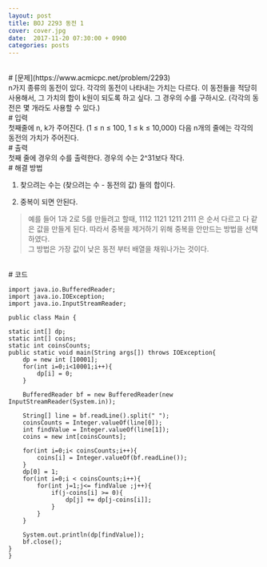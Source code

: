 ```yaml
---
layout: post
title: BOJ 2293 동전 1
cover: cover.jpg
date:  2017-11-20 07:30:00 + 0900
categories: posts
---
```

<br>
# [문제](https://www.acmicpc.net/problem/2293)
<br>
n가지 종류의 동전이 있다. 각각의 동전이 나타내는 가치는 다르다. 이 동전들을 적당히 사용해서, 그 가치의 합이 k원이 되도록 하고 싶다. 그 경우의 수를 구하시오. (각각의 동전은 몇 개라도 사용할 수 있다.)
<br>
# 입력
<br>
첫째줄에 n, k가 주어진다. (1 ≤ n ≤ 100, 1 ≤ k ≤ 10,000) 다음 n개의 줄에는 각각의 동전의 가치가 주어진다.
<br>
# 출력
<br>
첫째 줄에 경우의 수를 출력한다. 경우의 수는 2^31보다 작다.
<br>
# 해결 방법
<br>

1. 찾으려는 수는 (찾으려는 수 - 동전의 값) 들의 합이다. 

2. 중복이 되면 안된다. 
> 예를 들어 1과 2로 5를 만들려고 할때, 1112 1121 1211 2111 은 순서 다르고 다 같은 값을 만들게 된다. 따라서 중복을 제거하기 위해 중복을 안만드는 방법을 선택하였다. <br>
> 그 방법은 가장 값이 낮은 동전 부터 배열을 채워나가는 것이다. 

<br>
# 코드
<br>
	
	import java.io.BufferedReader;
	import java.io.IOException;
	import java.io.InputStreamReader;
	
	public class Main {

    static int[] dp;
    static int[] coins;
    static int coinsCounts;
    public static void main(String args[]) throws IOException{
        dp = new int [10001];
        for(int i=0;i<10001;i++){
            dp[i] = 0;
        }

        BufferedReader bf = new BufferedReader(new InputStreamReader(System.in));

        String[] line = bf.readLine().split(" ");
        coinsCounts = Integer.valueOf(line[0]);
        int findValue = Integer.valueOf(line[1]);
        coins = new int[coinsCounts];

        for(int i=0;i< coinsCounts;i++){
            coins[i] = Integer.valueOf(bf.readLine());
        }
        dp[0] = 1;
        for(int i=0;i < coinsCounts;i++){
            for(int j=1;j<= findValue ;j++){
                if(j-coins[i] >= 0){
                    dp[j] += dp[j-coins[i]];
                }
            }
        }

        System.out.println(dp[findValue]);
        bf.close();
    }	
	}